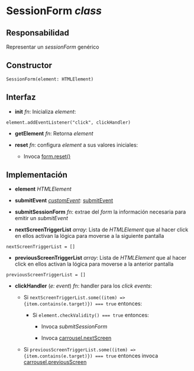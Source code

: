 # SessionForm _class_

## Responsabilidad

Representar un _sessionForm_ genérico

## Constructor

```
SessionForm(element: HTMLElement)
```

## Interfaz

-   **init** _fn_: Inicializa _element_:

```
element.addEventListener("click", clickHandler)
```

-   **getElement** _fn_: Retorna _element_

-   **reset** _fn_: configura _element_ a sus valores iniciales:

    -   Invoca [form.reset()](https://developer.mozilla.org/en-US/docs/Web/API/HTMLFormElement/reset)

## Implementación

-   **element** _HTMLElement_

-   **submitEvent** _[customEvent](../customEvent.md)_: [submitEvent](./display.md#eventos)

-   **submitSessionForm** _fn_: extrae del _form_ la información necesaria para emitir un _submitEvent_

-   **nextScreenTriggerList** _array_: Lista de _HTMLElement_ que al hacer click en ellos activan la lógica para moverse a la siguiente pantalla

```
nextScreenTriggerList = []
```

-   **previousScreenTriggerList** _array_: Lista de _HTMLElement_ que al hacer click en ellos activan la lógica para moverse a la anterior pantalla

```
previousScreenTriggerList = []
```

-   **clickHandler** (_e: event_) _fn_: handler para los _click events_:

    -   Si `nextScreenTriggerList.some((item) => {item.contains(e.target)}) === true` entonces:

        -   Si `element.checkValidity() === true` entonces:

            -   Invoca _submitSessionForm_

            -   Invoca [carrousel.nextScreen](./carrousel.md#interfaz)

    -   Si `previousScreenTriggerList.some((item) => {item.contains(e.target)}) === true` entonces invoca [carrousel.previousScreen](./carrousel.md#interfaz)
